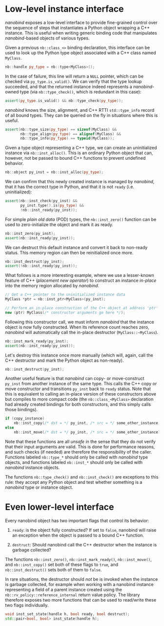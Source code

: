 # Low-level instance interface

_nanobind_ exposes a low-level interface to provide fine-grained control over
the sequence of steps that instantiates a Python object wrapping a C++
instance. This is useful when writing generic binding code that manipulates
_nanobind_-based objects of various types.

Given a previous ``nb::class_<>`` binding declaration, 
this interface can be used to look up the Python type object associated
with a C++ class named `MyClass`.

```cpp
nb::handle py_type = nb::type<MyClass>();
```
In the case of failure, this line will return a ``NULL`` pointer, which can be
checked via ``py_type.is_valid()``. We can verify that the type lookup
succeeded, and that the returned instance indeed represents a _nanobind_-owned
type (via ``nb::type_check()``, which is redundant in this case):

```cpp
assert(py_type.is_valid() && nb::type_check(py_type));
```

_nanobind_ knows the size, alignment, and C++ RTTI ``std::type_info`` record of
all bound types. They can be queried on the fly in situations where this is useful.

```cpp
assert(nb::type_size(py_type) == sizeof(MyClass) &&
       nb::type_align(py_type) == alignof(MyClass) &&
       nb::type_info(py_type) == typeid(MyClass));
```

Given a type object representing a C++ type, we can create an uninitialized
instance via ``nb::inst_alloc()``. This is an ordinary Python object that can,
however, not be passed to bound C++ functions to prevent undefined behavior.

```cpp
nb::object py_inst = nb::inst_alloc(py_type);
```

We can confirm that this newly created instance is managed by _nanobind_, that it
has the correct type in Python, and that it is not ``ready`` (i.e. uninitialized):

```cpp
assert(nb::inst_check(py_inst) &&
       py_inst.type().is(py_type) &&
       !nb::inst_ready(py_inst));
```

For simple *plain old data* (POD) types, the ``nb::inst_zero()`` function can be
used to zero-initialize the object and mark it as ready.

```cpp
nb::inst_zero(py_inst);
assert(nb::inst_ready(py_inst));
```

We can destruct this default instance and convert it back to non-ready status.
This memory region can then be reinitialized once more.
```cpp
nb::inst_destruct(py_inst);
assert(!nb::inst_ready(py_inst));
```

What follows is a more interesting example, where we use a lesser-known feature
of C++ (*placement new operator*) to construct an instance *in-place* into the
memory region allocated by _nanobind_.

```cpp
// Get a C++ pointer to the uninitialized instance data
MyClass *ptr = nb::inst_ptr<MyClass>(py_inst);

// Perform an in-place construction of the C++ object at address 'ptr'
new (ptr) MyClass(/* constructor arguments go here */);
```

Following this constructor call, we must inform _nanobind_ that the instance
object is now fully constructed. When its reference count reaches zero,
_nanobind_ will automatically call the in-place destructor (``MyClass::~MyClass``).

```cpp
nb::inst_mark_ready(py_inst);
assert(nb::inst_ready(py_inst));
```

Let's destroy this instance once more manually (which will, again, call the C++
destructor and mark the Python object as non-ready).
```cpp
nb::inst_destruct(py_inst);
```

Another useful feature is that _nanobind_ can copy- or move-construct ``py_inst``
from another instance of the same type. This calls the C++ copy or move
constructor and transitions ``py_inst`` back to ``ready`` status. Note that this is
equivalent to calling an in-place version of these constructors above but
compiles to more compact code (the ``nb::class_<MyClass>`` declaration had
already created bindings for both constructors, and this simply calls those
bindings).

```cpp
if (copy_instance)
    nb::inst_copy(/* dst = */ py_inst, /* src = */ some_other_instance);
else
    nb::inst_move(/* dst = */ py_inst, /* src = */ some_other_instance);
```

Note that these functions are all _unsafe_ in the sense that they do not
verify that their input arguments are valid. This is done for performance
reasons, and such checks (if needed) are therefore the responsibility of
the caller. Functions labeled `nb::type_*` should only be called with
_nanobind_ type objects, and functions labeled `nb::inst_*` should only be
called with _nanobind_ instance objects. 

The functions `nb::type_check()` and `nb::inst_check()` are exceptions to this
rule: they accept any Python object and test whether something is a _nanobind_
type or instance object.


# Even lower-level interface

Every nanobind object has two important flags that control its behavior:

1. ``ready``: is the object fully constructed? If set to ``false``, nanobind will
   raise an exception when the object is passed to a bound C++ function.

2. ``destruct``: Should nanobind call the C++ destructor when the instance
   is garbage collected?

The functions ``nb::inst_zero()``, ``nb::inst_mark_ready()``,
``nb::inst_move()``,  and ``nb::inst_copy()`` set both of these flags to
``true``, and ``nb::inst_destruct()`` sets both of them to ``false``.

In rare situations, the destructor should *not* be is invoked when the instance
is garbage collected, for example when working with a nanobind instance
representing a field of a parent instance created using the
``nb::rv_policy::reference_internal`` return value policy. The library
therefore exposes two more functions that can be used to read/write these two
flags individually.

```cpp
void inst_set_state(handle h, bool ready, bool destruct);
std::pair<bool, bool> inst_state(handle h);
```
